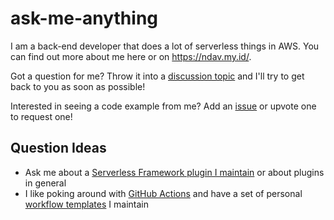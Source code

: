 # ask-me-anything

I am a back-end developer that does a lot of serverless things in AWS. You can
find out more about me here or on https://ndav.my.id/.

Got a question for me? Throw it into a
[discussion topic](https://github.com/nandasafiqalfiansyah/ask-me-anything/discussions)
and I'll try to get back to you as soon as possible!

Interested in seeing a code example from me? Add an
[issue](https://github.com/nandasafiqalfiansyah/ask-me-anything/issues) or
upvote one to request one!

## Question Ideas

- Ask me about a
  [Serverless Framework plugin I maintain](https://github.com/search?q=user%3Aneverendingqs+topic%3Aserverless-plugin&type=repositories)
  or about plugins in general
- I like poking around with
  [GitHub Actions](https://github.com/search?q=user%3Aneverendingqs+topic%3Agithub-actions&type=repositories)
  and have a set of personal
  [workflow templates](https://github.com/nandasafiqalfiansyah/.github/tree/master/workflow-templates)
  I maintain
